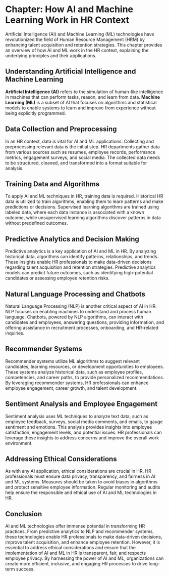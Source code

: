 Chapter: How AI and Machine Learning Work in HR Context
=======================================================

Artificial Intelligence (AI) and Machine Learning (ML) technologies have revolutionized the field of Human Resource Management (HRM) by enhancing talent acquisition and retention strategies. This chapter provides an overview of how AI and ML work in the HR context, explaining the underlying principles and their applications.

Understanding Artificial Intelligence and Machine Learning
----------------------------------------------------------

**Artificial Intelligence (AI)** refers to the simulation of human-like intelligence in machines that can perform tasks, reason, and learn from data. **Machine Learning (ML)** is a subset of AI that focuses on algorithms and statistical models to enable systems to learn and improve from experience without being explicitly programmed.

Data Collection and Preprocessing
---------------------------------

In an HR context, data is vital for AI and ML applications. Collecting and preprocessing relevant data is the initial step. HR departments gather data from various sources such as resumes, employee records, performance metrics, engagement surveys, and social media. The collected data needs to be structured, cleaned, and transformed into a format suitable for analysis.

Training Data and Algorithms
----------------------------

To apply AI and ML techniques in HR, training data is required. Historical HR data is utilized to train algorithms, enabling them to learn patterns and make predictions or decisions. Supervised learning algorithms are trained using labeled data, where each data instance is associated with a known outcome, while unsupervised learning algorithms discover patterns in data without predefined outcomes.

Predictive Analytics and Decision Making
----------------------------------------

Predictive analytics is a key application of AI and ML in HR. By analyzing historical data, algorithms can identify patterns, relationships, and trends. These insights enable HR professionals to make data-driven decisions regarding talent acquisition and retention strategies. Predictive analytics models can predict future outcomes, such as identifying high-potential candidates or assessing employee retention risks.

Natural Language Processing and Chatbots
----------------------------------------

Natural Language Processing (NLP) is another critical aspect of AI in HR. NLP focuses on enabling machines to understand and process human language. Chatbots, powered by NLP algorithms, can interact with candidates and employees, answering questions, providing information, and offering assistance in recruitment processes, onboarding, and HR-related inquiries.

Recommender Systems
-------------------

Recommender systems utilize ML algorithms to suggest relevant candidates, learning resources, or development opportunities to employees. These systems analyze historical data, such as employee profiles, competencies, and career paths, to provide personalized recommendations. By leveraging recommender systems, HR professionals can enhance employee engagement, career growth, and talent development.

Sentiment Analysis and Employee Engagement
------------------------------------------

Sentiment analysis uses ML techniques to analyze text data, such as employee feedback, surveys, social media comments, and emails, to gauge sentiment and emotions. This analysis provides insights into employee satisfaction, engagement levels, and potential issues. HR professionals can leverage these insights to address concerns and improve the overall work environment.

Addressing Ethical Considerations
---------------------------------

As with any AI application, ethical considerations are crucial in HR. HR professionals must ensure data privacy, transparency, and fairness in AI and ML systems. Measures should be taken to avoid biases in algorithms and protect sensitive employee information. Regular monitoring and audits help ensure the responsible and ethical use of AI and ML technologies in HR.

Conclusion
----------

AI and ML technologies offer immense potential in transforming HR practices. From predictive analytics to NLP and recommender systems, these technologies enable HR professionals to make data-driven decisions, improve talent acquisition, and enhance employee retention. However, it is essential to address ethical considerations and ensure that the implementation of AI and ML in HR is transparent, fair, and respects employee privacy. By harnessing the power of AI and ML, organizations can create more efficient, inclusive, and engaging HR processes to drive long-term success.
